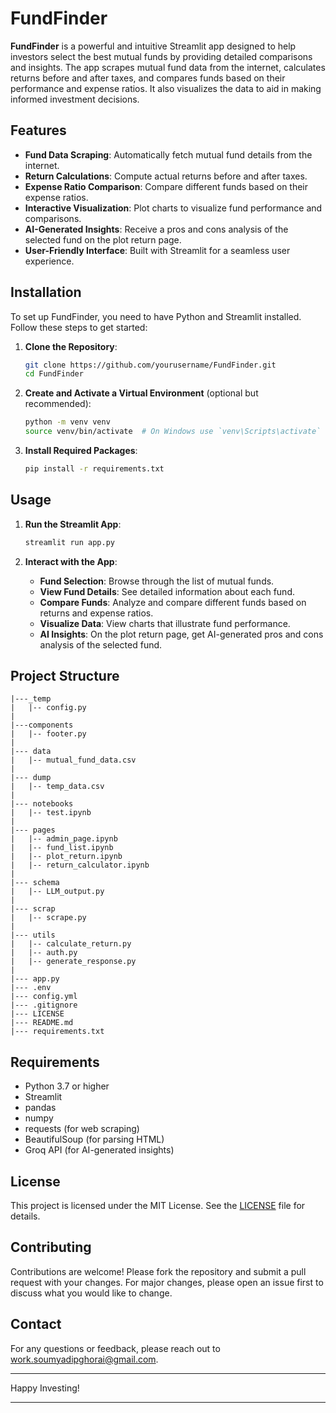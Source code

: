 # FundFinder

**FundFinder** is a powerful and intuitive Streamlit app designed to help investors select the best mutual funds by providing detailed comparisons and insights. The app scrapes mutual fund data from the internet, calculates returns before and after taxes, and compares funds based on their performance and expense ratios. It also visualizes the data to aid in making informed investment decisions.

## Features

- **Fund Data Scraping**: Automatically fetch mutual fund details from the internet.
- **Return Calculations**: Compute actual returns before and after taxes.
- **Expense Ratio Comparison**: Compare different funds based on their expense ratios.
- **Interactive Visualization**: Plot charts to visualize fund performance and comparisons.
- **AI-Generated Insights**: Receive a pros and cons analysis of the selected fund on the plot return page.
- **User-Friendly Interface**: Built with Streamlit for a seamless user experience.

## Installation

To set up FundFinder, you need to have Python and Streamlit installed. Follow these steps to get started:

1. **Clone the Repository**:

   ```bash
   git clone https://github.com/yourusername/FundFinder.git
   cd FundFinder
   ```

2. **Create and Activate a Virtual Environment** (optional but recommended):

   ```bash
   python -m venv venv
   source venv/bin/activate  # On Windows use `venv\Scripts\activate`
   ```

3. **Install Required Packages**:

   ```bash
   pip install -r requirements.txt
   ```

## Usage

1. **Run the Streamlit App**:

   ```bash
   streamlit run app.py
   ```

2. **Interact with the App**:
   - **Fund Selection**: Browse through the list of mutual funds.
   - **View Fund Details**: See detailed information about each fund.
   - **Compare Funds**: Analyze and compare different funds based on returns and expense ratios.
   - **Visualize Data**: View charts that illustrate fund performance.
   - **AI Insights**: On the plot return page, get AI-generated pros and cons analysis of the selected fund.

## Project Structure

```
|---_temp 
|   |-- config.py
|
|---components 
|   |-- footer.py
|
|--- data 
|   |-- mutual_fund_data.csv
|
|--- dump 
|   |-- temp_data.csv
|
|--- notebooks 
|   |-- test.ipynb
|
|--- pages 
|   |-- admin_page.ipynb
|   |-- fund_list.ipynb
|   |-- plot_return.ipynb
|   |-- return_calculator.ipynb
|
|--- schema 
|   |-- LLM_output.py
|
|--- scrap 
|   |-- scrape.py
|
|--- utils 
|   |-- calculate_return.py
|   |-- auth.py
|   |-- generate_response.py
|
|--- app.py 
|--- .env 
|--- config.yml 
|--- .gitignore 
|--- LICENSE
|--- README.md 
|--- requirements.txt
```

## Requirements

- Python 3.7 or higher
- Streamlit
- pandas
- numpy
- requests (for web scraping)
- BeautifulSoup (for parsing HTML)
- Groq API (for AI-generated insights)

## License

This project is licensed under the MIT License. See the [LICENSE](LICENSE) file for details.

## Contributing

Contributions are welcome! Please fork the repository and submit a pull request with your changes. For major changes, please open an issue first to discuss what you would like to change.

## Contact

For any questions or feedback, please reach out to [work.soumyadipghorai@gmail.com](mailto:work.soumyadipghorai@gmail.com).

---

Happy Investing!

---